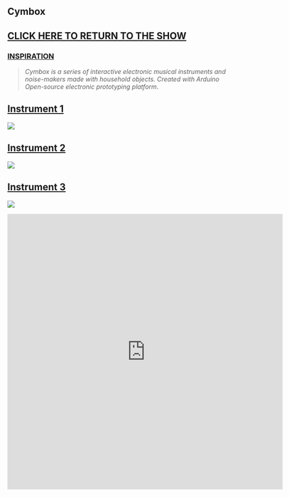 
## **Cymbox**



## [**CLICK HERE TO RETURN TO THE SHOW**](http://www.yourcarsextendedwarranty.com/)



### [**INSPIRATION**](https://famousshame.github.io/cymbox/inspiration)



> _Cymbox is a series of interactive electronic musical instruments and noise-makers made with household objects. Created with Arduino Open-source electronic prototyping platform_.




## [Instrument 1](https://famousshame.github.io/cymbox/instrument-1)

![]({{site.baseurl}}//cymbox1%20copy.png)




## [Instrument 2](https://famousshame.github.io/cymbox/instrument-2)

![]({{site.baseurl}}//cymbox2%20copy.png)




## [Instrument 3](https://famousshame.github.io/cymbox/instrument-3)

![]({{site.baseurl}}//cymbox3%20copy.png)





<iframe width="620" height="620" src="https://www.youtube.com/embed/_lwG59rswQo" title="YouTube video player" frameborder="0" allow="accelerometer; autoplay; clipboard-write; encrypted-media; gyroscope; picture-in-picture" allowfullscreen></iframe>
